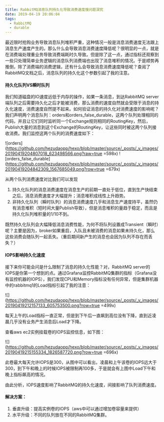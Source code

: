 ```yaml
---
title: RabbitMQ消息队列持久化导致消费速度慢问题深究
date: 2019-04-19 20:06:04
tags:
  - RabbitMQ
  - durable
---
```


最近限时抢购业务导致消息队列堆积严重，这种情况一般是消息消费速度无法跟上消息生产速度产生的。那么什么会导致消息消费速度降低呢？很明显的一点，就是在消费端处理重业务导致消费端耗时久导致。但是除了这一点，通过指标还观察到一些只处理简单业务逻辑的消息队列消费端也出现了消息堆积的情况。于是顺势再推倒，除了消费端的消费逻辑，还有什么会导致消息消费速度降低呢？查阅了RabbitMQ文档之后，消息队列的持久化这个参数引起了我的注意。

#### 持久化队列VS瞬时队列
我们知道磁盘的IO速度远低于内存的操作，如果一条消息，到达RabbitMQ server端队列之后需要持久化之后才能被消费，那么消费的速度自然就会受限于消息的持久化速度，消费速度自然提不起来。如何验证消息的持久化对消费速度的影响呢？我们声明两个消息队列：orders和orders_false_durable，这两个队列处理相同的代码，并且让它们同时监听同一个Exchange规则相同的RoutingKey，然后，Publish大量的消息到这个Exchange的RoutingKey，让这些同时被这两个队列接收消费。我们监控这两个队列的消费速度如下：

![orders](https://github.com/hezudaopp/hexo/blob/master/source/_posts/_v_images/20190419204807018_623498566.png?raw=true =598x)
![orders_false_durable](https://github.com/hezudaopp/hexo/blob/master/source/_posts/_v_images/20190419204842309_1567685049.png?row=true =679x)

从两个队列消费速度对比我们可以发现
1. 持久化队列的消息消费速度在消息生产的前期一直处于低位，直到生产快结束之后，消息消费速度才大幅提升；消息堆积成线性上升趋势。
2. 非持久化队列（瞬时队列）的消息消费速度几乎和消息生产速度持平，虽然仍有消息堆积（短时间大量Publish导致），但是消息堆积的量趋于稳定，而且是持久化队列堆积量的1/10不到。

既然持久化队列会大幅降低消息消费性能，为何不将队列设置成Transient（瞬时）呢？主要是因为，broker如果重启，入队且未被消费的消息如果未持久化，那么这些消费会随队列一起丢失。（重启期间新产生的消息也会因为队列不存在而丢失？）

#### IOPS影响持久化速度
接下来你可能会问是什么限制了消息的持久化性能？对，RabbitMQ server的IOPS是你第一个想到的点。通过Grafana监控RabbitMQ集群的指标（Grafana没有监控机器的IOPS），我们发现CPU和Memory指标没有任何异常，但是集群机器中的rabbitmq1的Load指标引起了我的注意：

![](https://github.com/hezudaopp/hexo/blob/master/source/_posts/_v_images/20190419212157133_605753500.png?row=true =499x)

每天上午的Load指标一直正常，但是到下午后一直飙到高位没有下降，直到近凌晨几乎没有业务产生消息后Load才下降。

查看aws ec2实例挂载卷的IOPS监控信息，如下图：

![](https://github.com/hezudaopp/hexo/blob/master/source/_posts/_v_images/20190419215155334_1826587720.png?row=true =696x)

此卷最大每天允许IOPS是300，从图中可以看出，凌晨和上午该卷的IOPS远大于300，到下午和晚上的时候IOPS被限制再100多，于是就会有上图中Load下午和晚上指标飙高的情况。

由此分析，IOPS速度影响了RabbitMQ的持久化速度，间接影响了队列消费速度。

#### 解决方案：
1. 垂直升级：提高实例卷的IOPS（aws中可以通过增加卷容量来提供）
2. 水平升级：不同的队列放在不同的RabbitMQ集群。